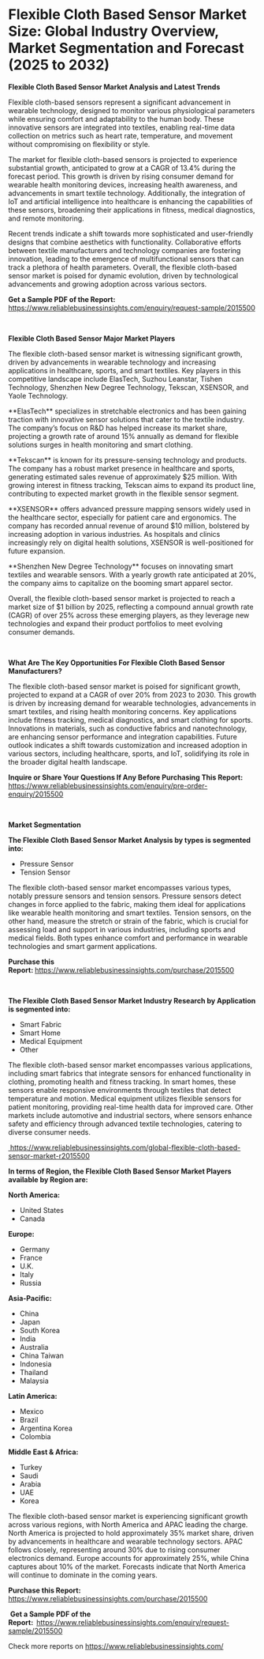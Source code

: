 <p><h1>Flexible Cloth Based Sensor Market Size: Global Industry Overview, Market Segmentation and Forecast (2025 to 2032)</h1></p><p><strong>Flexible Cloth Based Sensor Market Analysis and Latest Trends</strong></p>
<p><p>Flexible cloth-based sensors represent a significant advancement in wearable technology, designed to monitor various physiological parameters while ensuring comfort and adaptability to the human body. These innovative sensors are integrated into textiles, enabling real-time data collection on metrics such as heart rate, temperature, and movement without compromising on flexibility or style.</p><p>The market for flexible cloth-based sensors is projected to experience substantial growth, anticipated to grow at a CAGR of 13.4% during the forecast period. This growth is driven by rising consumer demand for wearable health monitoring devices, increasing health awareness, and advancements in smart textile technology. Additionally, the integration of IoT and artificial intelligence into healthcare is enhancing the capabilities of these sensors, broadening their applications in fitness, medical diagnostics, and remote monitoring.</p><p>Recent trends indicate a shift towards more sophisticated and user-friendly designs that combine aesthetics with functionality. Collaborative efforts between textile manufacturers and technology companies are fostering innovation, leading to the emergence of multifunctional sensors that can track a plethora of health parameters. Overall, the flexible cloth-based sensor market is poised for dynamic evolution, driven by technological advancements and growing adoption across various sectors.</p></p>
<p><strong>Get a Sample PDF of the Report:&nbsp;</strong> <a href="https://www.reliablebusinessinsights.com/enquiry/request-sample/2015500?utm_campaign=1558&utm_medium=2&utm_source=Github&utm_content=ia&utm_term=17012025&utm_id=flexible-cloth-based-sensor">https://www.reliablebusinessinsights.com/enquiry/request-sample/2015500</a></p>
<p>&nbsp;</p>
<p><strong>Flexible Cloth Based Sensor Major Market Players</strong></p>
<p><p>The flexible cloth-based sensor market is witnessing significant growth, driven by advancements in wearable technology and increasing applications in healthcare, sports, and smart textiles. Key players in this competitive landscape include ElasTech, Suzhou Leanstar, Tishen Technology, Shenzhen New Degree Technology, Tekscan, XSENSOR, and Yaole Technology.</p><p>**ElasTech** specializes in stretchable electronics and has been gaining traction with innovative sensor solutions that cater to the textile industry. The company’s focus on R&D has helped increase its market share, projecting a growth rate of around 15% annually as demand for flexible solutions surges in health monitoring and smart clothing.</p><p>**Tekscan** is known for its pressure-sensing technology and products. The company has a robust market presence in healthcare and sports, generating estimated sales revenue of approximately $25 million. With growing interest in fitness tracking, Tekscan aims to expand its product line, contributing to expected market growth in the flexible sensor segment.</p><p>**XSENSOR** offers advanced pressure mapping sensors widely used in the healthcare sector, especially for patient care and ergonomics. The company has recorded annual revenue of around $10 million, bolstered by increasing adoption in various industries. As hospitals and clinics increasingly rely on digital health solutions, XSENSOR is well-positioned for future expansion.</p><p>**Shenzhen New Degree Technology** focuses on innovating smart textiles and wearable sensors. With a yearly growth rate anticipated at 20%, the company aims to capitalize on the booming smart apparel sector.</p><p>Overall, the flexible cloth-based sensor market is projected to reach a market size of $1 billion by 2025, reflecting a compound annual growth rate (CAGR) of over 25% across these emerging players, as they leverage new technologies and expand their product portfolios to meet evolving consumer demands.</p></p>
<p>&nbsp;</p>
<p><strong>What Are The Key Opportunities For Flexible Cloth Based Sensor Manufacturers?</strong></p>
<p><p>The flexible cloth-based sensor market is poised for significant growth, projected to expand at a CAGR of over 20% from 2023 to 2030. This growth is driven by increasing demand for wearable technologies, advancements in smart textiles, and rising health monitoring concerns. Key applications include fitness tracking, medical diagnostics, and smart clothing for sports. Innovations in materials, such as conductive fabrics and nanotechnology, are enhancing sensor performance and integration capabilities. Future outlook indicates a shift towards customization and increased adoption in various sectors, including healthcare, sports, and IoT, solidifying its role in the broader digital health landscape.</p></p>
<p><strong>Inquire or Share Your Questions If Any Before Purchasing This Report:</strong> <a href="https://www.reliablebusinessinsights.com/enquiry/pre-order-enquiry/2015500?utm_campaign=1558&utm_medium=2&utm_source=Github&utm_content=ia&utm_term=17012025&utm_id=flexible-cloth-based-sensor">https://www.reliablebusinessinsights.com/enquiry/pre-order-enquiry/2015500</a></p>
<p>&nbsp;</p>
<p><strong>Market Segmentation</strong></p>
<p><strong>The Flexible Cloth Based Sensor Market Analysis by types is segmented into:</strong></p>
<p><ul><li>Pressure Sensor</li><li>Tension Sensor</li></ul></p>
<p><p>The flexible cloth-based sensor market encompasses various types, notably pressure sensors and tension sensors. Pressure sensors detect changes in force applied to the fabric, making them ideal for applications like wearable health monitoring and smart textiles. Tension sensors, on the other hand, measure the stretch or strain of the fabric, which is crucial for assessing load and support in various industries, including sports and medical fields. Both types enhance comfort and performance in wearable technologies and smart garment applications.</p></p>
<p><strong>Purchase this Report:&nbsp;</strong><a href="https://www.reliablebusinessinsights.com/purchase/2015500?utm_campaign=1558&utm_medium=2&utm_source=Github&utm_content=ia&utm_term=17012025&utm_id=flexible-cloth-based-sensor">https://www.reliablebusinessinsights.com/purchase/2015500</a></p>
<p>&nbsp;</p>
<p><strong>The Flexible Cloth Based Sensor Market Industry Research by Application is segmented into:</strong></p>
<p><ul><li>Smart Fabric</li><li>Smart Home</li><li>Medical Equipment</li><li>Other</li></ul></p>
<p><p>The flexible cloth-based sensor market encompasses various applications, including smart fabrics that integrate sensors for enhanced functionality in clothing, promoting health and fitness tracking. In smart homes, these sensors enable responsive environments through textiles that detect temperature and motion. Medical equipment utilizes flexible sensors for patient monitoring, providing real-time health data for improved care. Other markets include automotive and industrial sectors, where sensors enhance safety and efficiency through advanced textile technologies, catering to diverse consumer needs.</p></p>
<p><a href="https://www.reliablebusinessinsights.com/global-flexible-cloth-based-sensor-market-r2015500?utm_campaign=1558&utm_medium=2&utm_source=Github&utm_content=ia&utm_term=17012025&utm_id=flexible-cloth-based-sensor">&nbsp;https://www.reliablebusinessinsights.com/global-flexible-cloth-based-sensor-market-r2015500</a></p>
<p><strong>In terms of Region, the Flexible Cloth Based Sensor Market Players available by Region are:</strong></p>
<p>
    <p> <strong> North America: </strong>
        <ul>
            <li>United States</li>
            <li>Canada</li>
        </ul>
        </p> 
    <p> <strong> Europe: </strong>
        <ul>
            <li>Germany</li>
            <li>France</li>
            <li>U.K.</li>
            <li>Italy</li>
            <li>Russia</li>
        </ul>
        </p> 
    <p> <strong> Asia-Pacific: </strong>
        <ul>
            <li>China</li>
            <li>Japan</li>
            <li>South Korea</li>
            <li>India</li>
            <li>Australia</li>
            <li>China Taiwan</li>
            <li>Indonesia</li>
            <li>Thailand</li>
            <li>Malaysia</li>
        </ul>
        </p> 
    <p> <strong> Latin America: </strong>
        <ul>
            <li>Mexico</li>
            <li>Brazil</li>
            <li>Argentina Korea</li>
            <li>Colombia</li>
        </ul>
        </p> 
    <p> <strong> Middle East & Africa: </strong>
        <ul>
            <li>Turkey</li>
            <li>Saudi</li>
            <li>Arabia</li>
            <li>UAE</li>
            <li>Korea</li>
        </ul>
    </p>
    </p>
<p><p>The flexible cloth-based sensor market is experiencing significant growth across various regions, with North America and APAC leading the charge. North America is projected to hold approximately 35% market share, driven by advancements in healthcare and wearable technology sectors. APAC follows closely, representing around 30% due to rising consumer electronics demand. Europe accounts for approximately 25%, while China captures about 10% of the market. Forecasts indicate that North America will continue to dominate in the coming years.</p></p>
<p><strong>Purchase this Report: </strong><a href="https://www.reliablebusinessinsights.com/purchase/2015500?utm_campaign=1558&utm_medium=2&utm_source=Github&utm_content=ia&utm_term=17012025&utm_id=flexible-cloth-based-sensor">https://www.reliablebusinessinsights.com/purchase/2015500</a></p>
<p>&nbsp;<strong>Get a Sample PDF of the Report:&nbsp;&nbsp;</strong><a href="https://www.reliablebusinessinsights.com/enquiry/request-sample/2015500?utm_campaign=1558&utm_medium=2&utm_source=Github&utm_content=ia&utm_term=17012025&utm_id=flexible-cloth-based-sensor">https://www.reliablebusinessinsights.com/enquiry/request-sample/2015500</a></p>
<p><strong></strong></p>
<p>Check more reports on <a href="https://www.reliablebusinessinsights.com/?utm_campaign=1558&utm_medium=2&utm_source=Github&utm_content=ia&utm_term=17012025&utm_id=flexible-cloth-based-sensor">https://www.reliablebusinessinsights.com/</a></p>